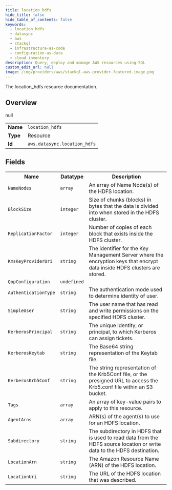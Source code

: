 ```yaml
---
title: location_hdfs
hide_title: false
hide_table_of_contents: false
keywords:
  - location_hdfs
  - datasync
  - aws
  - stackql
  - infrastructure-as-code
  - configuration-as-data
  - cloud inventory
description: Query, deploy and manage AWS resources using SQL
custom_edit_url: null
image: /img/providers/aws/stackql-aws-provider-featured-image.png
---
```

The location_hdfs resource documentation.

## Overview
<table><tbody>
<tr><td><b>Name</b></td><td><code>location_hdfs</code></td></tr>
<tr><td><b>Type</b></td><td>Resource</td></tr>
null
<tr><td><b>Id</b></td><td><code>aws.datasync.location_hdfs</code></td></tr>
</tbody></table>

## Fields
<table><tbody>
<tr><th>Name</th><th>Datatype</th><th>Description</th></tr>
<tr><td><code>NameNodes</code></td><td><code>array</code></td><td>An array of Name Node(s) of the HDFS location.</td></tr><tr><td><code>BlockSize</code></td><td><code>integer</code></td><td>Size of chunks (blocks) in bytes that the data is divided into when stored in the HDFS cluster.</td></tr><tr><td><code>ReplicationFactor</code></td><td><code>integer</code></td><td>Number of copies of each block that exists inside the HDFS cluster.</td></tr><tr><td><code>KmsKeyProviderUri</code></td><td><code>string</code></td><td>The identifier for the Key Management Server where the encryption keys that encrypt data inside HDFS clusters are stored.</td></tr><tr><td><code>QopConfiguration</code></td><td><code>undefined</code></td><td></td></tr><tr><td><code>AuthenticationType</code></td><td><code>string</code></td><td>The authentication mode used to determine identity of user.</td></tr><tr><td><code>SimpleUser</code></td><td><code>string</code></td><td>The user name that has read and write permissions on the specified HDFS cluster.</td></tr><tr><td><code>KerberosPrincipal</code></td><td><code>string</code></td><td>The unique identity, or principal, to which Kerberos can assign tickets.</td></tr><tr><td><code>KerberosKeytab</code></td><td><code>string</code></td><td>The Base64 string representation of the Keytab file.</td></tr><tr><td><code>KerberosKrb5Conf</code></td><td><code>string</code></td><td>The string representation of the Krb5Conf file, or the presigned URL to access the Krb5.conf file within an S3 bucket.</td></tr><tr><td><code>Tags</code></td><td><code>array</code></td><td>An array of key-value pairs to apply to this resource.</td></tr><tr><td><code>AgentArns</code></td><td><code>array</code></td><td>ARN(s) of the agent(s) to use for an HDFS location.</td></tr><tr><td><code>Subdirectory</code></td><td><code>string</code></td><td>The subdirectory in HDFS that is used to read data from the HDFS source location or write data to the HDFS destination.</td></tr><tr><td><code>LocationArn</code></td><td><code>string</code></td><td>The Amazon Resource Name (ARN) of the HDFS location.</td></tr><tr><td><code>LocationUri</code></td><td><code>string</code></td><td>The URL of the HDFS location that was described.</td></tr>
</tbody></table>